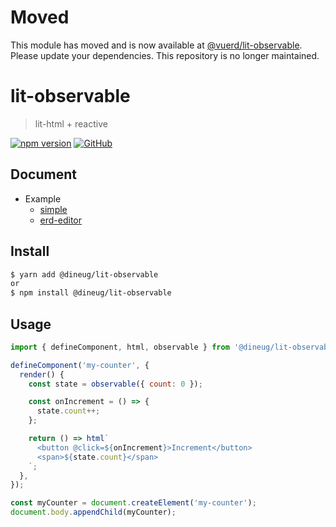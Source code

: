 # Moved

This module has moved and is now available at [@vuerd/lit-observable](https://github.com/vuerd/vuerd). Please update your dependencies. This repository is no longer maintained.

# lit-observable

> lit-html + reactive

[![npm version](https://img.shields.io/npm/v/@dineug/lit-observable.svg?style=flat-square&color=blue)](https://www.npmjs.com/package/@dineug/lit-observable) [![GitHub](https://img.shields.io/github/license/dineug/lit-observable?style=flat-square&color=blue)](https://github.com/dineug/lit-observable/blob/main/LICENSE)

## Document

- Example
  - [simple](https://github.com/dineug/lit-observable/tree/main/src/example)
  - [erd-editor](https://github.com/vuerd/vuerd)

## Install

```bash
$ yarn add @dineug/lit-observable
or
$ npm install @dineug/lit-observable
```

## Usage

```javascript
import { defineComponent, html, observable } from '@dineug/lit-observable';

defineComponent('my-counter', {
  render() {
    const state = observable({ count: 0 });

    const onIncrement = () => {
      state.count++;
    };

    return () => html`
      <button @click=${onIncrement}>Increment</button>
      <span>${state.count}</span>
    `;
  },
});

const myCounter = document.createElement('my-counter');
document.body.appendChild(myCounter);
```
